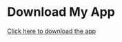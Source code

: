 
# Download My App

[Click here to download the app](https://github.com/AbhishekOjha7/DeepLinking_Demo/releases/download/v1.0.0/app-release.apk)
